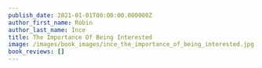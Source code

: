 ```yaml
---
publish_date: 2021-01-01T00:00:00.000000Z
author_first_name: Robin
author_last_name: Ince
title: The Importance Of Being Interested
image: /images/book_images/ince_the_importance_of_being_interested.jpg
book_reviews: []
---
```

